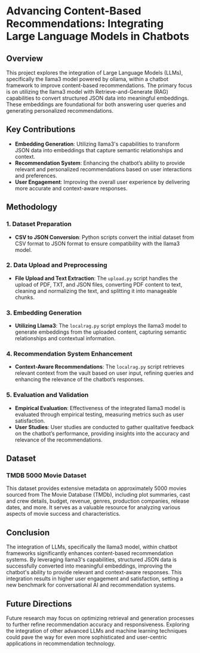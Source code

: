 # Advancing Content-Based Recommendations: Integrating Large Language Models in Chatbots

## Overview

This project explores the integration of Large Language Models (LLMs), specifically the llama3 model powered by ollama, within a chatbot framework to improve content-based recommendations. The primary focus is on utilizing the llama3 model with Retrieve-and-Generate (RAG) capabilities to convert structured JSON data into meaningful embeddings. These embeddings are foundational for both answering user queries and generating personalized recommendations.

## Key Contributions

- **Embedding Generation**: Utilizing llama3's capabilities to transform JSON data into embeddings that capture semantic relationships and context.
- **Recommendation System**: Enhancing the chatbot’s ability to provide relevant and personalized recommendations based on user interactions and preferences.
- **User Engagement**: Improving the overall user experience by delivering more accurate and context-aware responses.

## Methodology

### 1. Dataset Preparation
- **CSV to JSON Conversion**: Python scripts convert the initial dataset from CSV format to JSON format to ensure compatibility with the llama3 model.

### 2. Data Upload and Preprocessing
- **File Upload and Text Extraction**: The `upload.py` script handles the upload of PDF, TXT, and JSON files, converting PDF content to text, cleaning and normalizing the text, and splitting it into manageable chunks.

### 3. Embedding Generation
- **Utilizing Llama3**: The `localrag.py` script employs the llama3 model to generate embeddings from the uploaded content, capturing semantic relationships and contextual information.

### 4. Recommendation System Enhancement
- **Context-Aware Recommendations**: The `localrag.py` script retrieves relevant context from the vault based on user input, refining queries and enhancing the relevance of the chatbot’s responses.

### 5. Evaluation and Validation
- **Empirical Evaluation**: Effectiveness of the integrated llama3 model is evaluated through empirical testing, measuring metrics such as user satisfaction.
- **User Studies**: User studies are conducted to gather qualitative feedback on the chatbot’s performance, providing insights into the accuracy and relevance of the recommendations.

## Dataset

### TMDB 5000 Movie Dataset
This dataset provides extensive metadata on approximately 5000 movies sourced from The Movie Database (TMDb), including plot summaries, cast and crew details, budget, revenue, genres, production companies, release dates, and more. It serves as a valuable resource for analyzing various aspects of movie success and characteristics.

## Conclusion

The integration of LLMs, specifically the llama3 model, within chatbot frameworks significantly enhances content-based recommendation systems. By leveraging llama3's capabilities, structured JSON data is successfully converted into meaningful embeddings, improving the chatbot's ability to provide relevant and context-aware responses. This integration results in higher user engagement and satisfaction, setting a new benchmark for conversational AI and recommendation systems.

## Future Directions

Future research may focus on optimizing retrieval and generation processes to further refine recommendation accuracy and responsiveness. Exploring the integration of other advanced LLMs and machine learning techniques could pave the way for even more sophisticated and user-centric applications in recommendation technology.
